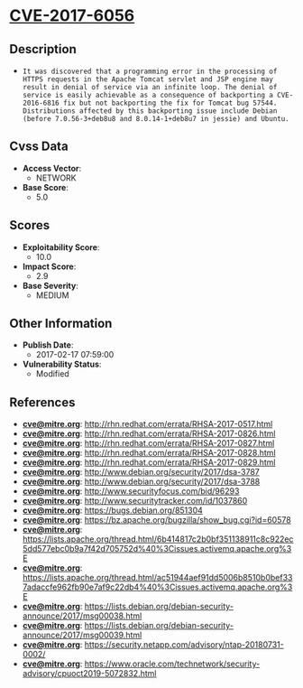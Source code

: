 
# [CVE-2017-6056](http://rhn.redhat.com/errata/RHSA-2017-0517.html)

## Description

- `It was discovered that a programming error in the processing of HTTPS requests in the Apache Tomcat servlet and JSP engine may result in denial of service via an infinite loop. The denial of service is easily achievable as a consequence of backporting a CVE-2016-6816 fix but not backporting the fix for Tomcat bug 57544. Distributions affected by this backporting issue include Debian (before 7.0.56-3+deb8u8 and 8.0.14-1+deb8u7 in jessie) and Ubuntu.`

## Cvss Data

- **Access Vector**:
  - NETWORK
- **Base Score**:
  - 5.0

## Scores

- **Exploitability Score**:
  - 10.0
- **Impact Score**:
  - 2.9
- **Base Severity**:
  - MEDIUM

## Other Information

- **Publish Date**:
  - 2017-02-17 07:59:00
- **Vulnerability Status**:
  - Modified

## References

- **cve@mitre.org**: http://rhn.redhat.com/errata/RHSA-2017-0517.html
- **cve@mitre.org**: http://rhn.redhat.com/errata/RHSA-2017-0826.html
- **cve@mitre.org**: http://rhn.redhat.com/errata/RHSA-2017-0827.html
- **cve@mitre.org**: http://rhn.redhat.com/errata/RHSA-2017-0828.html
- **cve@mitre.org**: http://rhn.redhat.com/errata/RHSA-2017-0829.html
- **cve@mitre.org**: http://www.debian.org/security/2017/dsa-3787
- **cve@mitre.org**: http://www.debian.org/security/2017/dsa-3788
- **cve@mitre.org**: http://www.securityfocus.com/bid/96293
- **cve@mitre.org**: http://www.securitytracker.com/id/1037860
- **cve@mitre.org**: https://bugs.debian.org/851304
- **cve@mitre.org**: https://bz.apache.org/bugzilla/show_bug.cgi?id=60578
- **cve@mitre.org**: https://lists.apache.org/thread.html/6b414817c2b0bf351138911c8c922ec5dd577ebc0b9a7f42d705752d%40%3Cissues.activemq.apache.org%3E
- **cve@mitre.org**: https://lists.apache.org/thread.html/ac51944aef91dd5006b8510b0bef337adaccfe962fb90e7af9c22db4%40%3Cissues.activemq.apache.org%3E
- **cve@mitre.org**: https://lists.debian.org/debian-security-announce/2017/msg00038.html
- **cve@mitre.org**: https://lists.debian.org/debian-security-announce/2017/msg00039.html
- **cve@mitre.org**: https://security.netapp.com/advisory/ntap-20180731-0002/
- **cve@mitre.org**: https://www.oracle.com/technetwork/security-advisory/cpuoct2019-5072832.html
